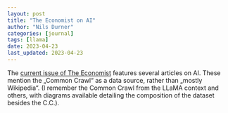 ```yaml
---
layout: post
title: "The Economist on AI"
author: "Nils Durner"
categories: [journal]
tags: [llama]
date: 2023-04-23
last_updated: 2023-04-23
---
```


The [current issue of The Economist](https://www.economist.com/weeklyedition/2023-04-22) features several articles on AI. These mention the „Common Crawl“ as a data source, rather than „mostly Wikipedia“. (I remember the Common Crawl from the LLaMA context and others, with diagrams available detailing the composition of the dataset besides the C.C.).